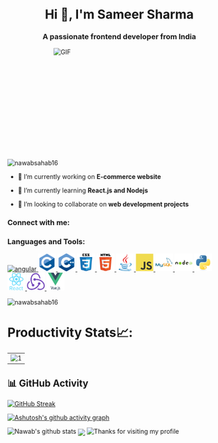<h1 align="center">Hi 👋, I'm Sameer Sharma</h1>
<h3 align="center">A passionate frontend developer from India</h3>



<img align="right" alt="GIF" src="https://camo.githubusercontent.com/5ddf73ad3a205111cf8c686f687fc216c2946a75005718c8da5b837ad9de78c9/68747470733a2f2f7468756d62732e6766796361742e636f6d2f4576696c4e657874446576696c666973682d736d616c6c2e676966" width="400px" height="250" />

<p align="left"> <img src="https://komarev.com/ghpvc/?username=nawabsahab16&label=Profile%20views&color=0e75b6&style=flat" alt="nawabsahab16" /> </p>



- 🔭 I’m currently working on **E-commerce website**

- 🌱 I’m currently learning **React.js and Nodejs**

- 👯 I’m looking to collaborate on **web development projects**

<h3 align="left">Connect with me:</h3>
<p align="left">
</p>

<h3 align="left">Languages and Tools:</h3>
<p align="left"> <a href="https://angular.io" target="_blank" rel="noreferrer"> <img src="https://angular.io/assets/images/logos/angular/angular.svg" alt="angular" width="40" height="40"/> </a> <a href="https://www.cprogramming.com/" target="_blank" rel="noreferrer"> <img src="https://raw.githubusercontent.com/devicons/devicon/master/icons/c/c-original.svg" alt="c" width="40" height="40"/> </a> <a href="https://www.w3schools.com/cpp/" target="_blank" rel="noreferrer"> <img src="https://raw.githubusercontent.com/devicons/devicon/master/icons/cplusplus/cplusplus-original.svg" alt="cplusplus" width="40" height="40"/> </a> <a href="https://www.w3schools.com/css/" target="_blank" rel="noreferrer"> <img src="https://raw.githubusercontent.com/devicons/devicon/master/icons/css3/css3-original-wordmark.svg" alt="css3" width="40" height="40"/> </a> <a href="https://www.w3.org/html/" target="_blank" rel="noreferrer"> <img src="https://raw.githubusercontent.com/devicons/devicon/master/icons/html5/html5-original-wordmark.svg" alt="html5" width="40" height="40"/> </a> <a href="https://www.java.com" target="_blank" rel="noreferrer"> <img src="https://raw.githubusercontent.com/devicons/devicon/master/icons/java/java-original.svg" alt="java" width="40" height="40"/> </a> <a href="https://developer.mozilla.org/en-US/docs/Web/JavaScript" target="_blank" rel="noreferrer"> <img src="https://raw.githubusercontent.com/devicons/devicon/master/icons/javascript/javascript-original.svg" alt="javascript" width="40" height="40"/> </a> <a href="https://www.mysql.com/" target="_blank" rel="noreferrer"> <img src="https://raw.githubusercontent.com/devicons/devicon/master/icons/mysql/mysql-original-wordmark.svg" alt="mysql" width="40" height="40"/> </a> <a href="https://nodejs.org" target="_blank" rel="noreferrer"> <img src="https://raw.githubusercontent.com/devicons/devicon/master/icons/nodejs/nodejs-original-wordmark.svg" alt="nodejs" width="40" height="40"/> </a> <a href="https://www.python.org" target="_blank" rel="noreferrer"> <img src="https://raw.githubusercontent.com/devicons/devicon/master/icons/python/python-original.svg" alt="python" width="40" height="40"/> </a> <a href="https://reactjs.org/" target="_blank" rel="noreferrer"> <img src="https://raw.githubusercontent.com/devicons/devicon/master/icons/react/react-original-wordmark.svg" alt="react" width="40" height="40"/> </a> <a href="https://redux.js.org" target="_blank" rel="noreferrer"> <img src="https://raw.githubusercontent.com/devicons/devicon/master/icons/redux/redux-original.svg" alt="redux" width="40" height="40"/> </a> <a href="https://vuejs.org/" target="_blank" rel="noreferrer"> <img src="https://raw.githubusercontent.com/devicons/devicon/master/icons/vuejs/vuejs-original-wordmark.svg" alt="vuejs" width="40" height="40"/> </a> </p>



<p><img align="center" src="https://github-readme-streak-stats.herokuapp.com/?user=nawabsahab16&" alt="nawabsahab16" /></p>




# Productivity Stats📈:
<table>
  <tr>
    <td><img src="https://github-profile-summary-cards.vercel.app/api/cards/profile-details?username=nawabsahab16&theme=monokai"  display=block width=100% height=auto  alt="1" ></td>
   </tr> 
</table>





## 📊 GitHub Activity


[![GitHub Streak](https://github-readme-streak-stats.herokuapp.com/?user=nawabsahab16&theme=dark)](https://git.io/streak-stats)


[![Ashutosh's github activity graph](https://github-readme-activity-graph.cyclic.app/graph?username=nawabsahab16&bg_color=030203&color=ff00ee&line=b81eae&point=dc1e1e&area=true&hide_border=true)](https://github.com/ashutosh00710/github-readme-activity-graph)




<img src="https://github-readme-stats.vercel.app/api?username=nawabsahab16&count_private=true&show_icons=true&theme=light" alt="Nawab's github stats"/>

<img align="center" src="https://github-readme-stats.vercel.app/api/top-langs/?username=nawabsahab16&layout=compact&theme=light"/>



<img height="120" alt="Thanks for visiting my profile" width="100%" src="https://github.com/dibyendu415/dibyendu415/blob/master/marquee.svg" />
